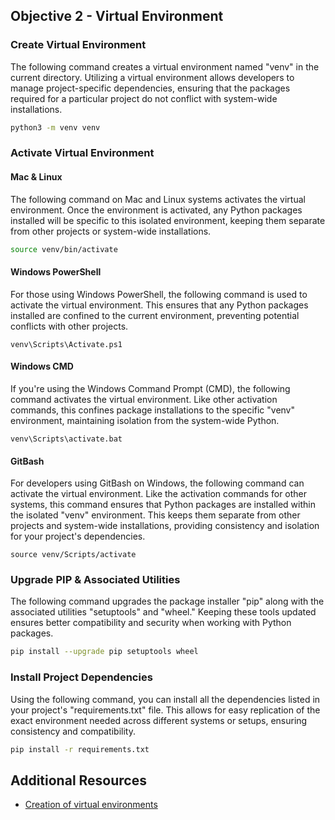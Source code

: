 ## Objective 2 - Virtual Environment

### Create Virtual Environment

The following command creates a virtual environment named "venv" in the current directory. Utilizing a virtual environment allows developers to manage project-specific dependencies, ensuring that the packages required for a particular project do not conflict with system-wide installations.

```bash
python3 -m venv venv
```

### Activate Virtual Environment

#### Mac & Linux

The following command on Mac and Linux systems activates the virtual environment. Once the environment is activated, any Python packages installed will be specific to this isolated environment, keeping them separate from other projects or system-wide installations.

```bash
source venv/bin/activate
```

#### Windows PowerShell

For those using Windows PowerShell, the following command is used to activate the virtual environment. This ensures that any Python packages installed are confined to the current environment, preventing potential conflicts with other projects.

```shell
venv\Scripts\Activate.ps1
```

#### Windows CMD

If you're using the Windows Command Prompt (CMD), the following command activates the virtual environment. Like other activation commands, this confines package installations to the specific "venv" environment, maintaining isolation from the system-wide Python.

```shell
venv\Scripts\activate.bat
```

#### GitBash

For developers using GitBash on Windows, the following command can activate the virtual environment. Like the activation commands for other systems, this command ensures that Python packages are installed within the isolated "venv" environment. This keeps them separate from other projects and system-wide installations, providing consistency and isolation for your project's dependencies.

```shell
source venv/Scripts/activate
```

### Upgrade PIP & Associated Utilities

The following command upgrades the package installer "pip" along with the associated utilities "setuptools" and "wheel." Keeping these tools updated ensures better compatibility and security when working with Python packages.

```bash
pip install --upgrade pip setuptools wheel
```

### Install Project Dependencies

Using the following command, you can install all the dependencies listed in your project's "requirements.txt" file. This allows for easy replication of the exact environment needed across different systems or setups, ensuring consistency and compatibility.

```bash
pip install -r requirements.txt
```

## Additional Resources
- [Creation of virtual environments](https://docs.python.org/3/library/venv.html)
